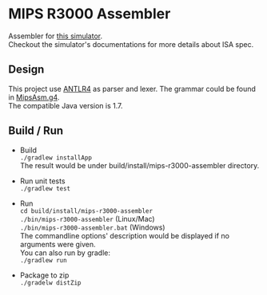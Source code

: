 MIPS R3000 Assembler
====================
Assembler for [this simulator](https://github.com/mshockwave/MIPS-R3000-CPU-Simulator).<br/>
Checkout the simulator's documentations for more details about ISA spec.

Design
------
This project use [ANTLR4](http://www.antlr.org/index.html) as parser and lexer. The grammar could be found in [MipsAsm.g4](gen-src/main/antlr/MipsAsm.g4).<br/>
The compatible Java version is 1.7.

Build / Run
-----------
* Build <br/>
  `./gradlew installApp`<br/>
  The result would be under build/install/mips-r3000-assembler directory.
  
* Run unit tests <br/>
  `./gradlew test`
  
* Run <br/>
  `cd build/install/mips-r3000-assembler`<br/>
  `./bin/mips-r3000-assembler` (Linux/Mac)<br/>
  `./bin/mips-r3000-assembler.bat` (Windows)<br/>
  The commandline options' description would be displayed if no arguments were given.<br/>
  You can also run by gradle:<br/>
  `./gradlew run`
  
* Package to zip <br/>
  `./gradelw distZip`